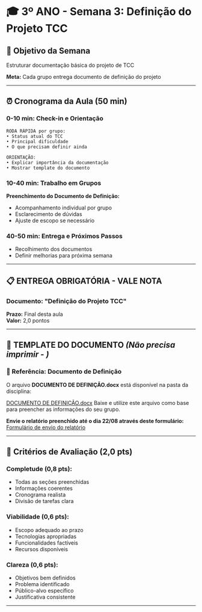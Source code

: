 # 🎓 3º ANO - Semana 3: Definição do Projeto TCC

## 🎯 **Objetivo da Semana**
Estruturar documentação básica do projeto de TCC

**Meta:** Cada grupo entrega documento de definição do projeto

---

## ⏰ **Cronograma da Aula (50 min)**

### **0-10 min: Check-in e Orientação**
```
RODA RÁPIDA por grupo:
• Status atual do TCC
• Principal dificuldade
• O que precisam definir ainda

ORIENTAÇÃO:
• Explicar importância da documentação
• Mostrar template do documento
```

### **10-40 min: Trabalho em Grupos**
**Preenchimento do Documento de Definição:**
- Acompanhamento individual por grupo
- Esclarecimento de dúvidas
- Ajuste de escopo se necessário

### **40-50 min: Entrega e Próximos Passos**
- Recolhimento dos documentos
- Definir melhorias para próxima semana

---

## 📋 **ENTREGA OBRIGATÓRIA - VALE NOTA**

### **Documento: "Definição do Projeto TCC"**
**Prazo:** Final desta aula  
**Valor:** 2,0 pontos  

---

## 📝 **TEMPLATE DO DOCUMENTO** *(Não precisa imprimir - )*
### 📄 Referência: Documento de Definição

O arquivo **DOCUMENTO DE DEFINIÇÃO.docx** está disponível na pasta da disciplina:

[DOCUMENTO DE DEFINIÇÃO.docx](./DOCUMENTO%20DE%20DEFINI%C3%A7%C3%83O.docx)
Baixe e utilize este arquivo como base para preencher as informações do seu grupo.

**Envie o relatório preenchido até o dia 22/08 através deste formulário:**  
[Formulário de envio do relatório](https://forms.gle/ZehV8712gDbsRYFF6)


---

## 🎯 **Critérios de Avaliação (2,0 pts)**

### **Completude (0,8 pts):**
- Todas as seções preenchidas
- Informações coerentes
- Cronograma realista
- Divisão de tarefas clara

### **Viabilidade (0,6 pts):**
- Escopo adequado ao prazo
- Tecnologias apropriadas
- Funcionalidades factíveis
- Recursos disponíveis

### **Clareza (0,6 pts):**
- Objetivos bem definidos
- Problema identificado
- Público-alvo específico
- Justificativa consistente

---
